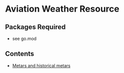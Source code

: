 # Aviation Weather Resource

## Packages Required
- see go.mod

## Contents
- [Metars and historical metars](#metars-and-historical-metars)